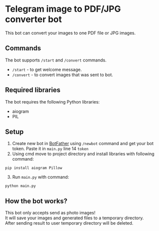 # Telegram image to PDF/JPG converter bot
This bot can convert your images to one PDF file or JPG images.
## Commands
The bot supports `/start` and `/convert` commands.<br/>
* `/start` - to get welcome message.<br/>
* `/convert` - to convert images that was sent to bot.<br/>
## Required libraries
The bot requires the following Python libraries:
* aiogram
* PIL
## Setup
1) Create new bot in [BotFather](https://t.me/BotFather) using `/newbot` command and get your bot token. Paste it in `main.py` line 14 `token`
2) Using cmd move to project directory and install libraries with following command:<br/>
```
pip install aiogram Pillow
```
3) Run `main.py` with command:
```
python main.py
```
## How the bot works?
This bot only accepts send as photo images!</br>
It will save your images and generated files to a temporary directory.<br/>
After sending result to user temporary directory will be deleted.
